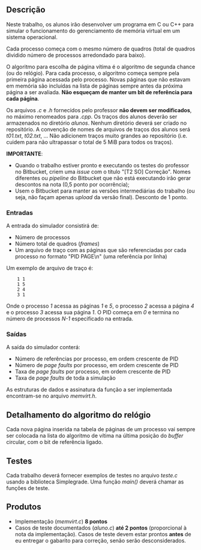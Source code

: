 ## Descrição

Neste trabalho, os alunos irão desenvolver um programa em C ou C++ para simular o funcionamento do gerenciamento de memória virtual em um sistema operacional.

Cada processo começa com o mesmo número de quadros (total de quadros dividido número de processos arredondado para baixo).

O algoritmo para escolha de página vítima é o algoritmo de segunda chance (ou do relógio). Para cada processo, o algoritmo começa sempre pela primeira página acessada pelo processo. Novas páginas que não estavam em memória são incluídas na lista de páginas sempre antes da próxima página a ser avaliada. **Não esqueçam de manter um bit de referência para cada página**. 

Os arquivos _.c_ e _.h_ fornecidos pelo professor **não devem ser modificados**, no máximo renomeados para _.cpp_. Os traços dos alunos deverão ser armazenados no diretório _alunos_. Nenhum diretório deverá ser criado no repositório. A convenção de nomes de arquivos de traços dos alunos será _t01.txt_, _t02.txt_, ... Não adicionem traços muito grandes ao repositório (i.e. cuidem para não ultrapassar o total de 5 MiB para todos os traços).

**IMPORTANTE**: 

- Quando o trabalho estiver pronto e executando os testes do professor no Bitbucket, criem uma _issue_ com o título "[T2 SO] Correção". Nomes diferentes ou _pipeline_ do Bitbucket que não está executando irão gerar descontos na nota (0,5 ponto por ocorrência); 
- Usem o Bitbucket para manter as versões intermediárias do trabalho (ou seja, não façam apenas _upload_ da versão final). Desconto de 1 ponto. 

### Entradas

A entrada do simulador consistirá de:

- Número de processos
- Número total de quadros (_frames_)
- Um arquivo de traço com as páginas que são referenciadas por cada processo no formato "PID PAGE\n" (uma referência por linha)

Um exemplo de arquivo de traço é:

        1 1
        1 5
        2 4
        3 1

Onde o processo _1_ acessa as páginas _1_ e _5_, o processo _2_ acessa a página _4_ e o processo _3_ acessa sua página _1_. O PID começa em _0_ e termina no número de processos _N-1_ especificado na entrada.

### Saídas 

A saída do simulador conterá:

- Número de referências por processo, em ordem crescente de PID
- Número de _page faults_ por processo, em ordem crescente de PID
- Taxa de _page faults_ por processo, em ordem crescente de PID
- Taxa de _page faults_ de toda a simulação

As estruturas de dados e assinatura da função a ser implementada encontram-se no arquivo _memvirt.h_.


## Detalhamento do algoritmo do relógio

Cada nova página inserida na tabela de páginas de um processo vai sempre ser colocada na lista do algoritmo de vítima na última posição do _buffer_ circular, com o bit de referência ligado.

## Testes

Cada trabalho deverá fornecer exemplos de testes no arquivo *teste.c* usando a biblioteca Simplegrade. Uma função *main()* deverá chamar as funções de teste. 

## Produtos

* Implementação (*memvirt.c*) **8 pontos**
* Casos de teste documentados (*aluno.c*) **até 2 pontos** (proporcional à nota da implementação). Casos de teste devem estar prontos **antes** de eu entregar o gabarito para correção, senão serão desconsiderados.

